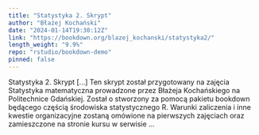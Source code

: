 ```yaml
---
title: "Statystyka 2. Skrypt"
author: "Błażej Kochański"
date: "2024-01-14T19:30:12Z"
link: "https://bookdown.org/blazej_kochanski/statystyka2/"
length_weight: "9.9%"
repo: "rstudio/bookdown-demo"
pinned: false
---
```


Statystyka 2. Skrypt [...] Ten skrypt został przygotowany na zajęcia Statystyka matematyczna prowadzone przez Błażeja Kochańskiego na Politechnice Gdańskiej. Został o stworzony za pomocą pakietu bookdown będącego częścią środowiska statystycznego R. Warunki zaliczenia i inne kwestie organizacyjne zostaną omówione na pierwszych zajęciach oraz zamieszczone na stronie kursu w serwisie ...
